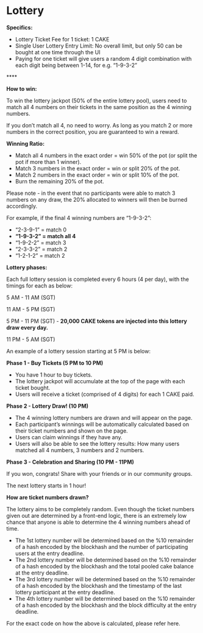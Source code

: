 # Lottery

**Specifics:**

* Lottery Ticket Fee for 1 ticket: 1 CAKE 
* Single User Lottery Entry Limit: No overall limit, but only 50 can be bought at one time through the UI
* Paying for one ticket will give users a random 4 digit combination with each digit being between 1-14, for e.g. “1-9-3-2”

\*\*\*\*

**How to win:**

To win the lottery jackpot \(50% of the entire lottery pool\), users need to match all 4 numbers on their tickets in the same position as the 4 winning numbers.

If you don’t match all 4, no need to worry. As long as you match 2 or more numbers in the correct position, you are guaranteed to win a reward.

**Winning Ratio:**

* Match all 4 numbers in the exact order = win 50% of the pot \(or split the pot if more than 1 winner\). 
* Match 3 numbers in the exact order = win or split 20% of the pot.
* Match 2 numbers in the exact order = win or split 10% of the pot.
* Burn the remaining 20% of the pot.

Please note - in the event that no participants were able to match 3 numbers on any draw, the 20% allocated to winners will then be burned accordingly.

For example, if the final 4 winning numbers are “1-9-3-2”:

* “2-3-9-1” = match 0
* **“1-9-3-2” = match all 4**
* “1-9-2-2” = match 3
* “2-3-3-2” = match 2
* “1-2-1-2” = match 2

**Lottery phases:**

Each full lottery session is completed every 6 hours \(4 per day\), with the timings for each as below:

5 AM - 11 AM \(SGT\)

11 AM - 5 PM \(SGT\)

5 PM - 11 PM \(SGT\) - **20,000 CAKE tokens are injected into this lottery draw every day.**

11 PM - 5 AM \(SGT\)

An example of a lottery session starting at 5 PM is below:

**Phase 1 - Buy Tickets \(5 PM to 10 PM\)**

* You have 1 hour to buy tickets. 
* The lottery jackpot will accumulate at the top of the page with each ticket bought.
* Users will receive a ticket \(comprised of 4 digits\) for each 1 CAKE paid.

**Phase 2 - Lottery Draw! \(10 PM\)**

* The 4 winning lottery numbers are drawn and will appear on the page. 
* Each participant’s winnings will be automatically calculated based on their ticket numbers and shown on the page.
* Users can claim winnings if they have any.
* Users will also be able to see the lottery results: How many users matched all 4 numbers, 3 numbers and 2 numbers. 

**Phase 3 - Celebration and Sharing \(10 PM - 11PM\)**

If you won, congrats! Share with your friends or in our community groups.

The next lottery starts in 1 hour!

**How are ticket numbers drawn?**

The lottery aims to be completely random. Even though the ticket numbers given out are determined by a front-end logic, there is an extremely low chance that anyone is able to determine the 4 winning numbers ahead of time.

* The 1st lottery number will be determined based on the %10 remainder of a hash encoded by the blockhash and the number of participating users at the entry deadline.
* The 2nd lottery number will be determined based on the %10 remainder of a hash encoded by the blockhash and the total pooled cake balance at the entry deadline.
* The 3rd lottery number will be determined based on the %10 remainder of a hash encoded by the blockhash and the timestamp of the last lottery participant at the entry deadline.
* The 4th lottery number will be determined based on the %10 remainder of a hash encoded by the blockhash and the block difficulty at the entry deadline.

For the exact code on how the above is calculated, please refer here.

